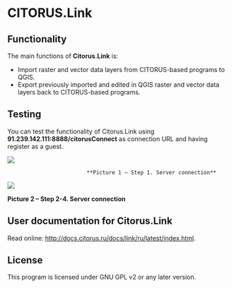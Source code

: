 CITORUS.Link
============

Functionality
-------------

The main functions of **Citorus.Link** is:

- Import raster and vector data layers from CITORUS-based programs to QGIS.
- Export previously imported and edited in QGIS raster and vector data layers back to CITORUS-based programs.

Testing
-------

You can test the functionality of Citorus.Link using **91.239.142.111:8888/citorusConnect** as connection URL and having register as a guest.

![](https://raw.githubusercontent.com/citoruspm/link/master/source/_static/read_me_1.png)

                             **Picture 1 – Step 1. Server connection**


 
![](https://raw.githubusercontent.com/citoruspm/link/master/source/_static/read_me_2.png)

**Picture 2 – Step 2-4. Server connection**

User documentation for Citorus.Link
-----------------------------------

Read online: http://docs.citorus.ru/docs/link/ru/latest/index.html.

License
-------

This program is licensed under GNU GPL v2 or any later version.


